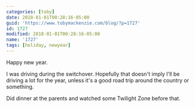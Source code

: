 ```yaml
---
categories: [toby]
date: 2018-01-01T00:28:16-05:00
guid: 'https://www.tobymackenzie.com/blog/?p=1727'
id: 1727
modified: 2018-01-01T00:28:16-05:00
name: '1727'
tags: [holiday, newyear]
---
```


Happy new year.<!--more-->

I was driving during the switchover.  Hopefully that doesn't imply I'll be driving a lot for the year, unless it's a good road trip around the country or something.

Did dinner at the parents and watched some Twilight Zone before that.
